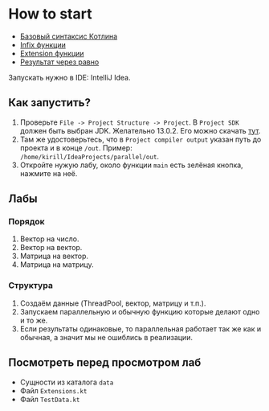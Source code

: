 # How to start
* [Базовый синтаксис Котлина](https://kotlinlang.org/docs/reference/basic-syntax.html)
* [Infix функции](https://kotlinlang.org/docs/reference/functions.html#infix-notation)
* [Extension функции](https://kotlinlang.org/docs/reference/extensions.html)
* [Результат через равно](https://kotlinlang.org/docs/reference/functions.html#single-expression-functions)

Запускать нужно в IDE: IntelliJ Idea.

## Как запустить?
1. Проверьте `File -> Project Structure -> Project`. В `Project SDK` должен быть выбран JDK. Желательно 13.0.2. 
Его можно скачать [тут](https://www.oracle.com/java/technologies/javase-jdk13-downloads.html).
2. Там же удостоверьтесь, что в `Project compiler output` указан путь до проекта и в конце `/out`. Пример:
`/home/kirill/IdeaProjects/parallel/out`.
3. Откройте нужую лабу, около функции `main` есть зелёная кнопка, нажмите на неё.

## Лабы
### Порядок
1. Вектор на число.
2. Вектор на вектор.
3. Матрица на вектор.
4. Матрица на матрицу.

### Структура
1. Создаём данные (ThreadPool, вектор, матрицу и т.п.).
2. Запускаем параллельную и обычную функцию которые делают одно и то же.
3. Если результаты одинаковые, то параллельная работает так же как и обычная, 
а значит мы не ошиблись в реализации.

## Посмотреть перед просмотром лаб
* Сущности из каталога `data`
* Файл `Extensions.kt`
* Файл `TestData.kt`

